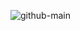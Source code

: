 ![github-main](https://github.com/vvladek/vvladek/assets/92429825/6afc5be5-e836-4f19-9b5a-7f3c0fa27314)
